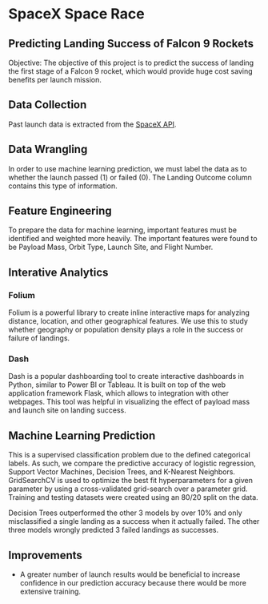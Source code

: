 # SpaceX Space Race

## Predicting Landing Success of Falcon 9 Rockets
Objective: The objective of this project is to predict the success of landing the first stage of a Falcon 9 rocket, which would provide huge cost saving benefits per launch mission.

## Data Collection
Past launch data is extracted from the [SpaceX API](https://api.spacexdata.com/v4/launches/past).

## Data Wrangling
In order to use machine learning prediction, we must label the data as to whether the launch passed (1) or failed (0). The Landing Outcome column contains this type of information.

## Feature Engineering
To prepare the data for machine learning, important features must be identified and weighted more heavily. The important features were found to be Payload Mass, Orbit Type, Launch Site, and Flight Number.

## Interative Analytics
### Folium
Folium is a powerful library to create inline interactive maps for analyzing distance, location, and other geographical features. We use this to study whether geography or population density plays a role in the success or failure of landings.
### Dash
Dash is a popular dashboarding tool to create interactive dashboards in Python, similar to Power BI or Tableau. It is built on top of the web application framework Flask, which allows to integration with other webpages.
This tool was helpful in visualizing the effect of payload mass and launch site on landing success.

## Machine Learning Prediction
This is a supervised classification problem due to the defined categorical labels. As such, we compare the predictive accuracy of logistic regression, Support Vector Machines, Decision Trees, and K-Nearest Neighbors. 
GridSearchCV is used to optimize the best fit hyperparameters for a given parameter by using a cross-validated grid-search over a parameter grid. Training and testing datasets were created using
an 80/20 split on the data. 

Decision Trees outperformed the other 3 models by over 10% and only misclassified a single landing as a success when it actually failed. The other three models wrongly predicted 3 failed landings as successes.

## Improvements
* A greater number of launch results would be beneficial to increase confidence in our prediction accuracy because there would be more extensive training.
